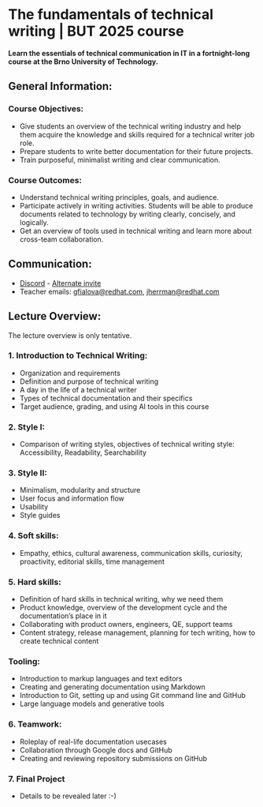 # The fundamentals of technical writing | BUT 2025 course

**Learn the essentials of technical communication in IT in a fortnight-long course at the Brno University of Technology.**

## General Information:

### Course Objectives:
- Give students an overview of the technical writing industry and help them acquire the knowledge and skills required for a technical writer job role.
- Prepare students to write better documentation for their future projects.
- Train purposeful, minimalist writing and clear communication.

### Course Outcomes:
- Understand technical writing principles, goals, and audience.
- Participate actively in writing activities. Students will be able to produce documents related to technology by writing clearly, concisely, and logically.
- Get an overview of tools used in technical writing and learn more about cross-team collaboration.

## Communication:
* [Discord](https://discord.gg/8C5Ty4WfU7) - [Alternate invite](https://discord.com/invite/36aEfa7ret)
* Teacher emails: gfialova@redhat.com, jherrman@redhat.com

## Lecture Overview:
The lecture overview is only tentative.

### 1. Introduction to Technical Writing:
* Organization and requirements
* Definition and purpose of technical writing
* A day in the life of a technical writer
* Types of technical documentation and their specifics
* Target audience, grading, and using AI tools in this course

### 2. Style I:
* Comparison of writing styles, objectives of technical writing style: Accessibility, Readability, Searchability

### 3. Style II:
* Minimalism, modularity and structure
* User focus and information flow
* Usability
* Style guides

### 4. Soft skills:
* Empathy, ethics, cultural awareness, communication skills, curiosity, proactivity, editorial skills, time management


### 5. Hard skills:
* Definition of hard skills in technical writing, why we need them
* Product knowledge, overview of the development cycle and the documentation’s place in it
* Collaborating with product owners, engineers, QE, support teams
* Content strategy, release management, planning for tech writing, how to create technical content


### Tooling:
* Introduction to markup languages and text editors
* Creating and generating documentation using Markdown
* Introduction to Git, setting up and using Git command line and GitHub
* Large language models and generative tools


### 6. Teamwork:
* Roleplay of real-life documentation usecases
* Collaboration through Google docs and GitHub
* Creating and reviewing repository submissions on GitHub

### 7. Final Project
* Details to be revealed later :-)


